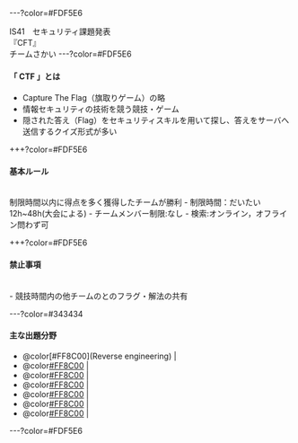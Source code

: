 ---?color=#FDF5E6

IS41　セキュリティ課題発表<br>
『CFT』<br>
チームさかい
---?color=#FDF5E6
#### 「 CTF 」とは
- Capture The Flag（旗取りゲーム）の略<br>
- 情報セキュリティの技術を競う競技・ゲーム<br>
- 隠された答え（Flag）をセキュリティスキルを用いて探し、答えをサーバへ送信するクイズ形式が多い

+++?color=#FDF5E6

#### 基本ルール
<br>
制限時間以内に得点を多く獲得したチームが勝利
- 制限時間：だいたい12h~48h(大会による)
- チームメンバー制限:なし
- 検索:オンライン，オフライン問わず可

+++?color=#FDF5E6

#### 禁止事項
<br>
- 競技時間内の他チームのとのフラグ・解法の共有

---?color=#343434 
#### 主な出題分野

- @color[#FF8C00](Reverse engineering) | 
- @color[#FF8C00](Network) |
- @color[#FF8C00](Forensics) |
- @color[#FF8C00](Pwnable(脆弱性調査)) |
- @color[#FF8C00](Web) |
- @color[#FF8C00](Cipher) |
- @color[#FF8C00](programming) |

---?color=#FDF5E6